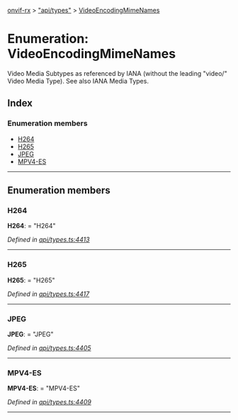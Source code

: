 [onvif-rx](../README.md) > ["api/types"](../modules/_api_types_.md) > [VideoEncodingMimeNames](../enums/_api_types_.videoencodingmimenames.md)

# Enumeration: VideoEncodingMimeNames

Video Media Subtypes as referenced by IANA (without the leading "video/" Video Media Type). See also IANA Media Types.

## Index

### Enumeration members

* [H264](_api_types_.videoencodingmimenames.md#h264)
* [H265](_api_types_.videoencodingmimenames.md#h265)
* [JPEG](_api_types_.videoencodingmimenames.md#jpeg)
* [MPV4-ES](_api_types_.videoencodingmimenames.md#mpv4_es)

---

## Enumeration members

<a id="h264"></a>

###  H264

**H264**:  = "H264"

*Defined in [api/types.ts:4413](https://github.com/patrickmichalina/onvif-rx/blob/1596479/src/api/types.ts#L4413)*

___
<a id="h265"></a>

###  H265

**H265**:  = "H265"

*Defined in [api/types.ts:4417](https://github.com/patrickmichalina/onvif-rx/blob/1596479/src/api/types.ts#L4417)*

___
<a id="jpeg"></a>

###  JPEG

**JPEG**:  = "JPEG"

*Defined in [api/types.ts:4405](https://github.com/patrickmichalina/onvif-rx/blob/1596479/src/api/types.ts#L4405)*

___
<a id="mpv4_es"></a>

###  MPV4-ES

**MPV4-ES**:  = "MPV4-ES"

*Defined in [api/types.ts:4409](https://github.com/patrickmichalina/onvif-rx/blob/1596479/src/api/types.ts#L4409)*

___

